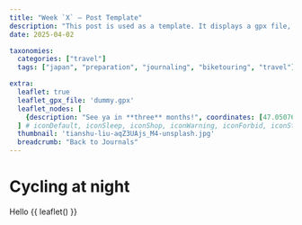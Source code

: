 ```yaml
---
title: "Week `X` – Post Template" 
description: "This post is used as a template. It displays a gpx file, a thumbnail and a breadcrumb. Pretty cool, right?"
date: 2025-04-02

taxonomies:
  categories: ["travel"]
  tags: ["japan", "preparation", "journaling", "biketouring", "travel"]

extra:
  leaflet: true
  leaflet_gpx_file: 'dummy.gpx'
  leaflet_nodes: [
    {description: "See ya in **three** months!", coordinates: [47.0507621319826, 8.310224275003634], icon: "iconStart", focus: true}
  ] # iconDefault, iconSleep, iconShop, iconWarning, iconForbid, iconStart, iconStop
  thumbnail: 'tianshu-liu-aqZ3UAjs_M4-unsplash.jpg'
  breadcrumb: "Back to Journals"
---
```


<div class="dark-transition start"></div>
<div class="dark" markdown="1">
<!-- Keep Space here! -->

# Cycling at night

Hello {{ leaflet() }}


<!-- Keep Space here! -->
</div>
<div class="dark-transition end"></div>
